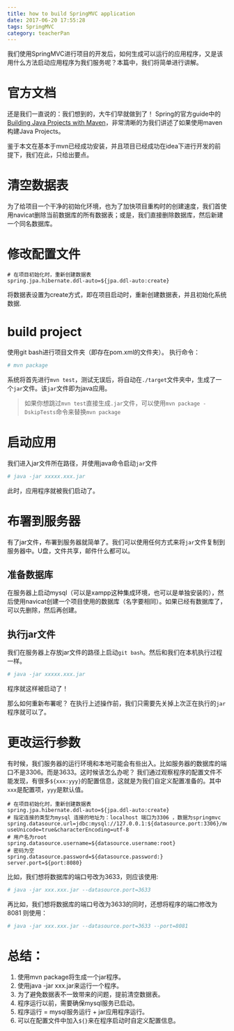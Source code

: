 ```yaml
---
title: how to build SpringMVC application
date: 2017-06-20 17:55:28
tags: SpringMVC
category: teacherPan
---
```

我们使用SpringMVC进行项目的开发后，如何生成可以运行的应用程序，又是该用什么方法启动应用程序为我们服务呢？本篇中，我们将简单进行讲解。

# 官方文档
还是我们一直说的：我们想到的，大牛们早就做到了！
Spring的官方guide中的[Building Java Projects with Maven](https://spring.io/guides/gs/maven/)，非常清晰的为我们讲述了如果使用maven构建Java Projects。

鉴于本文在基本于mvn已经成功安装，并且项目已经成功在idea下进行开发的前提下，我们在此，只给出要点。
<!-- more -->
# 清空数据表
为了给项目一个干净的初始化环境，也为了加快项目重构时的创建速度，我们首使用navicat删除当前数据库的所有数据表；或是，我们直接删除数据库，然后新建一个同名数据库。

# 修改配置文件
```
# 在项目初始化时，重新创建数据表
spring.jpa.hibernate.ddl-auto=${jpa.ddl-auto:create}
```
将数据表设置为create方式，即在项目启动时，重新创建数据表，并且初始化系统数据.

# build project
使用git bash进行项目文件夹（即存在pom.xml的文件夹）。
执行命令：
```bash
# mvn package
```
系统将首先进行`mvn test`，测试无误后，将自动在`./target`文件夹中，生成了一个`jar`文件。该`jar`文件即为java应用。

> 如果你想跳过`mvn test`直接生成`.jar`文件，可以使用`mvn package -DskipTests`命令来替换`mvn package`

# 启动应用
我们进入jar文件所在路径，并使用java命令启动`jar`文件
```bash
# java -jar xxxxx.xxx.jar
```
此时，应用程序就被我们启动了。

# 布署到服务器
有了jar文件，布署到服务器就简单了。我们可以使用任何方式来将`jar`文件复制到服务器中。U盘，文件共享，邮件什么都可以。

## 准备数据库
在服务器上启动mysql（可以是xampp这种集成环境，也可以是单独安装的），然后使用navicat创建一个项目使用的数据库（名字要相同）。如果已经有数据库了，可以先删除，然后再创建。

## 执行jar文件
我们在服务器上存放jar文件的路径上启动`git bash`。然后和我们在本机执行过程一样。
```bash
# java -jar xxxxx.xxx.jar
```

程序就这样被启动了！

那么如何重新布署呢？
在执行上述操作前，我们只需要先关掉上次正在执行的`jar`程序就可以了。

# 更改运行参数
有时候，我们服务器的运行环境和本地可能会有些出入。比如服务器的数据库的端口不是3306。而是3633。这时候该怎么办呢？
我们通过观察程序的配置文件不能发现，有很多`${xxx:yyy}`的配置信息，这就是为我们自定义配置准备的。其中`xxx`是配置项，`yyy`是默认值。

```
# 在项目初始化时，重新创建数据表
spring.jpa.hibernate.ddl-auto=${jpa.ddl-auto:create}
# 指定连接的类型为mysql 连接的地址为：localhost 端口为3306 ，数据为springmvc
spring.datasource.url=jdbc:mysql://127.0.0.1:${datasource.port:3306}/measurement?useUnicode=true&characterEncoding=utf-8
# 用户名为root
spring.datasource.username=${datasource.username:root}
# 密码为空
spring.datasource.password=${datasource.password:}
server.port=${port:8080}
```
比如，我们想将数据库的端口号改为3633，则应该使用:
```bash
# java -jar xxx.xxx.jar --datasource.port=3633
```

再比如，我们想将数据库的端口号改为3633的同时，还想将程序的端口修改为8081
则使用：
```bash
# java -jar xxx.xxx.jar --datasource.port=3633 --port=8081
```


# 总结：
1. 使用mvn package将生成一个jar程序。
2. 使用java -jar xxx.jar来运行一个程序。
3. 为了避免数据表不一致带来的问题，提前清空数据表。
4. 程序运行以前，需要确保mysql服务已启动。
5. 程序运行 = mysql服务运行 + jar应用程序运行。
6. 可以在配置文件中加入`${}`来在程序启动时自定义配置信息。